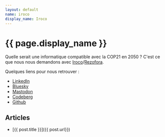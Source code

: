 ```yaml
---
layout: default
name: iroco
display_name: Iroco 
---
```


# {{ page.display_name }} 

Quelle serait une informatique compatible avec la COP21 en 2050 ? C'est ce que nous nous demandons avec [Iroco](https://iroco.co)/[Rezofora](https://rezofora.co).

Quelques liens pour nous retrouver :

* [LinkedIn](https://www.linkedin.com/company/irocodigital/)
* [Bluesky](https://bsky.app/profile/iroco.co)
* [Mastodon](https://mastodon.social/@iroco)
* [Codeberg](https://codeberg.org/iroco/)
* [Github](https://github.com/iroco-co)

## Articles

<!--
{% assign posts = site.posts | where_exp : "post" , "post.authors contains page.name"  %}
-->

<!-- {% for post in posts %} -->
- [{{ post.title }}]({{ post.url}})
<!-- {% endfor %} -->

